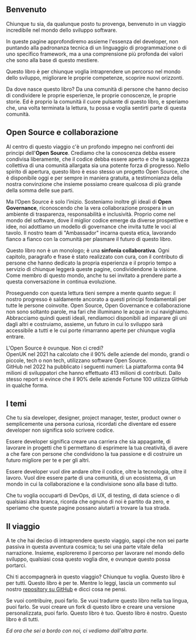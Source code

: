 ## Benvenuto

Chiunque tu sia, da qualunque posto tu provenga, benvenuto in un viaggio incredibile nel mondo dello sviluppo software.

In queste pagine approfondiremo assieme l'essenza del developer, non puntando alla padronanza tecnica di un linguaggio di programmazione o di uno specifico framework, ma a una comprensione più profonda dei valori che sono alla base di questo mestiere.

Questo libro è per chiunque voglia intraprendere un percorso nel mondo dello sviluppo, migliorare le proprie competenze, scoprire nuovi orizzonti.

Da dove nasce questo libro? Da una comunità di persone che hanno deciso di condividere le proprie esperienze, le proprie conoscenze, le proprie storie. Ed è proprio la comunità il cuore pulsante di questo libro, e speriamo che, una volta terminata la lettura, tu possa e voglia sentirti parte di questa comunità.

## Open Source e collaborazione

Al centro di questo viaggio c'è un profondo impegno nei confronti dei principi dell'**Open Source**. Crediamo che la conoscenza debba essere condivisa liberamente, che il codice debba essere aperto e che la saggezza collettiva di una comunità allargata sia una potente forza di progresso. Nello spirito di apertura, questo libro è esso stesso un progetto Open Source, che è disponibile oggi e per sempre in maniera gratuita, a testimonianza della nostra convinzione che insieme possiamo creare qualcosa di più grande della somma delle sue parti.

Ma l’Open Source è solo l’inizio. Sosteniamo inoltre gli ideali di **Open Governance**, riconoscendo che la vera collaborazione prospera in un ambiente di trasparenza, responsabilità e inclusività. Proprio come nel mondo del software, dove il miglior codice emerge da diverse prospettive e idee, noi adottiamo un modello di governance che invita tutte le voci al tavolo. Il nostro team di "Ambassador" incarna questa etica, lavorando fianco a fianco con la comunità per plasmare il futuro di questo libro.

Questo libro non è un monologo; è una **sinfonia collaborativa**. Ogni capitolo, paragrafo e frase è stato realizzato con cura, con il contributo di persone che hanno dedicato la propria esperienza e il proprio tempo a servizio di chiunque leggerà queste pagine, condividendone la visione. Come membro di questo mondo, anche tu sei invitato a prendere parte a questa conversazione in continua evoluzione.

Proseguendo con questa lettura tieni sempre a mente quanto segue: il nostro progresso è saldamente ancorato a questi principi fondamentali per tutte le persone coinvolte. Open Source, Open Governance e collaborazione non sono soltanto parole, ma fari che illuminano le acque in cui navighiamo. Abbracciamo quindi questi ideali, rendiamoci disponibili ad imparare gli uni dagli altri e costruiamo, assieme, un futuro in cui lo sviluppo sarà accessibile a tutti e le cui porte rimarranno aperte per chiunque voglia entrare.

L'Open Source è ovunque. Non ci credi?  
OpenUK nel 2021 ha calcolato che il 90% delle aziende del mondo, grandi o piccole, tech o non tech, utilizzano software Open Source.  
GitHub nel 2022 ha pubblicato i seguenti numeri: La piattaforma conta 94 milioni di sviluppatori che hanno effettuato 413 milioni di contributi. Dallo stesso report si evince che il 90% delle aziende Fortune 100 utilizza GitHub in qualche forma.

## I temi

Che tu sia developer, designer, project manager, tester, product owner o semplicemente una persona curiosa, ricordati che diventare ed essere developer non significa solo scrivere codice.

Essere developer significa creare una carriera che sia appagante, di lavorare in progetti che ti permettano di esprimere la tua creatività, di avere a che fare con persone che condividono la tua passione e di costruire un futuro migliore per te e per gli altri.

Essere developer vuol dire andare oltre il codice, oltre la tecnologia, oltre il lavoro. Vuol dire essere parte di una comunità, di un ecosistema, di un mondo in cui la collaborazione e la condivisione sono alla base di tutto.

Che tu voglia occuparti di DevOps, di UX, di testing, di data science o di qualsiasi altra branca, ricorda che ognuno di noi è partito da zero, e speriamo che queste pagine possano aiutarti a trovare la tua strada.

## Il viaggio

A te che hai deciso di intraprendere questo viaggio, sappi che non sei parte passiva in questa avventura cosmica; tu sei una parte vitale della narrazione. Insieme, esploreremo il percorso per lavorare nel mondo dello sviluppo, qualsiasi cosa questo voglia dire, e ovunque questo possa portarci.

Chi ti accompagnerà in questo viaggio? Chiunque tu voglia. Questo libro è per tutti. Questo libro è per te. Mentre lo leggi, lascia un commento sul nostro [repository su GitHub](https://github.com/Il-Libro-Open-Source/book) e dicci cosa ne pensi.

Se vuoi contribuire, puoi farlo. Se vuoi tradurre questo libro nella tua lingua, puoi farlo. Se vuoi creare un fork di questo libro e creare una versione personalizzata, puoi farlo. Questo libro è tuo. Questo libro è nostro. Questo libro è di tutti.

_Ed ora che sei a bordo con noi, ci vediamo dall'altra parte._
